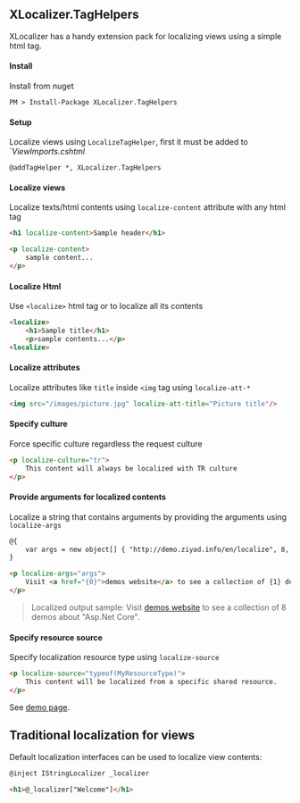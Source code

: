 ## XLocalizer.TagHelpers
XLocalizer has a handy extension pack for localizing views using a simple html tag.

#### Install
Install from nuget
````
PM > Install-Package XLocalizer.TagHelpers
````

#### Setup
Localize views using `LocalizeTagHelper`, first it must be added to `_ViewImports.cshtml_
````
@addTagHelper *, XLocalizer.TagHelpers
````

#### Localize views
Localize texts/html contents using `localize-content` attribute with any html tag
````html
<h1 localize-content>Sample header</h1>

<p localize-content>
    sample content...
</p>
````

#### Localize Html
Use `<localize>` html tag or to localize all its contents
````html
<localize>
    <h1>Sample title</h1>
    <p>sample contents...</p>
<localize>
````

#### Localize attributes
Localize attributes like `title` inside `<img` tag using `localize-att-*`
````html
<img src="/images/picture.jpg" localize-att-title="Picture title"/>
````

#### Specify culture
Force specific culture regardless the request culture
````html
<p localize-culture="tr">
    This content will always be localized with TR culture
</p>
````

#### Provide arguments for localized contents
Localize a string that contains arguments by providing the arguments using `localize-args`
````html
@{
    var args = new object[] { "http://demo.ziyad.info/en/localize", 8, "Asp.Net Core" }
}

<p localize-args="args">
    Visit <a href="{0}">demos website</a> to see a collection of {1} demos about "{2}".
</p>
````
> Localized output sample: Visit [demos website][1] to see a collection of 8 demos about "Asp.Net Core".

#### Specify resource source
Specify localization resource type using `localize-source`
````html
<p localize-source="typeof(MyResourceType)">
    This content will be localized from a specific shared resource.
</p>
````

See [demo page][1].

## Traditional localization for views
Default localization interfaces can be used to localize view contents:

````html
@inject IStringLocalizer _localizer

<h1>@_localizer["Welcome"]</h1>
````

[1]:http://demo.ziyad.info/en/localize
